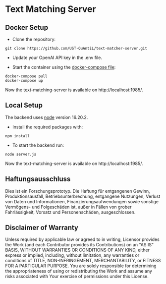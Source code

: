 # Text Matching Server


## Docker Setup

* Clone the repository:
```
git clone https://github.com/UST-QuAntiL/text-matcher-server.git
```

* Update your OpenAI API key in the .env file.

* Start the container using the [docker-compose file](docker-compose.yml):
```
docker-compose pull
docker-compose up
```

Now the text-matching-server is available on http://localhost:1985/.

## Local Setup
The backend uses [node](https://nodejs.org/en) version 16.20.2.
* Install the required packages with:
```
npm install
```

* To start the backend run:
```
node server.js
```

Now the text-matching-server is available on http://localhost:1985/.


## Haftungsausschluss

Dies ist ein Forschungsprototyp.
Die Haftung für entgangenen Gewinn, Produktionsausfall, Betriebsunterbrechung, entgangene Nutzungen, Verlust von Daten und Informationen, Finanzierungsaufwendungen sowie sonstige Vermögens- und Folgeschäden ist, außer in Fällen von grober Fahrlässigkeit, Vorsatz und Personenschäden, ausgeschlossen.

## Disclaimer of Warranty

Unless required by applicable law or agreed to in writing, Licensor provides the Work (and each Contributor provides its Contributions) on an "AS IS" BASIS, WITHOUT WARRANTIES OR CONDITIONS OF ANY KIND, either express or implied, including, without limitation, any warranties or conditions of TITLE, NON-INFRINGEMENT, MERCHANTABILITY, or FITNESS FOR A PARTICULAR PURPOSE.
You are solely responsible for determining the appropriateness of using or redistributing the Work and assume any risks associated with Your exercise of permissions under this License.

